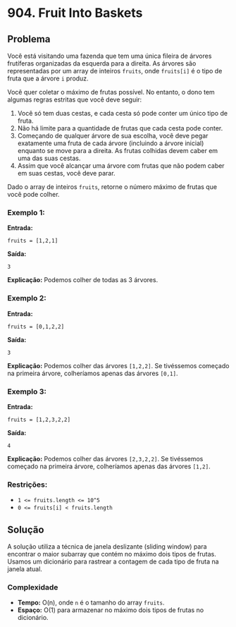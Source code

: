 # 904. Fruit Into Baskets

## Problema

Você está visitando uma fazenda que tem uma única fileira de árvores frutíferas organizadas da esquerda para a direita. As árvores são representadas por um array de inteiros `fruits`, onde `fruits[i]` é o tipo de fruta que a árvore `i` produz.

Você quer coletar o máximo de frutas possível. No entanto, o dono tem algumas regras estritas que você deve seguir:

1. Você só tem duas cestas, e cada cesta só pode conter um único tipo de fruta.
2. Não há limite para a quantidade de frutas que cada cesta pode conter.
3. Começando de qualquer árvore de sua escolha, você deve pegar exatamente uma fruta de cada árvore (incluindo a árvore inicial) enquanto se move para a direita. As frutas colhidas devem caber em uma das suas cestas.
4. Assim que você alcançar uma árvore com frutas que não podem caber em suas cestas, você deve parar.

Dado o array de inteiros `fruits`, retorne o número máximo de frutas que você pode colher.

### Exemplo 1:

**Entrada:**

```
fruits = [1,2,1]
```

**Saída:**

```
3
```

**Explicação:**
Podemos colher de todas as 3 árvores.

### Exemplo 2:

**Entrada:**

```
fruits = [0,1,2,2]
```

**Saída:**

```
3
```

**Explicação:**
Podemos colher das árvores `[1,2,2]`. Se tivéssemos começado na primeira árvore, colheríamos apenas das árvores `[0,1]`.

### Exemplo 3:

**Entrada:**

```
fruits = [1,2,3,2,2]
```

**Saída:**

```
4
```

**Explicação:**
Podemos colher das árvores `[2,3,2,2]`. Se tivéssemos começado na primeira árvore, colheríamos apenas das árvores `[1,2]`.

### Restrições:

- `1 <= fruits.length <= 10^5`
- `0 <= fruits[i] < fruits.length`

## Solução

A solução utiliza a técnica de janela deslizante (sliding window) para encontrar o maior subarray que contém no máximo dois tipos de frutas. Usamos um dicionário para rastrear a contagem de cada tipo de fruta na janela atual.

### Complexidade

- **Tempo:** O(n), onde `n` é o tamanho do array `fruits`.
- **Espaço:** O(1) para armazenar no máximo dois tipos de frutas no dicionário.
